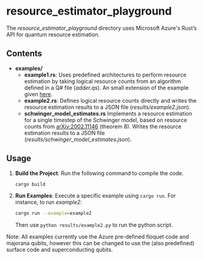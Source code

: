 # resource_estimator_playground

The *resource_estimator_playground* directory uses Microsoft Azure's Rust’s API for quantum resource estimation.

## Contents

- **examples/**
  - **example1.rs**: Uses predefined architectures to perform resource estimation by taking logical resource counts from an algorithm defined in a Q# file (*adder.qs*). An small extension of the example given [here](https://github.com/microsoft/qsharp/blob/main/resource_estimator/examples/basic_logical_counts.rs).
  - **example2.rs**: Defines logical resource counts directly and writes the resource estimation results to a JSON file (*results/example2.json*).
  - **schwinger_model_estimates.rs** Implements a resource estimation for a single timestep of the Schwinger model, based on resource counts from [arXiv:2002.11146](https://arxiv.org/abs/2002.11146) (theorem 8). Writes the resource estimation results to a JSON file (*results/schwinger_model_estimates.json*).

## Usage

1. **Build the Project**: Run the following command to compile the code.
    ```bash
    cargo build
    ```

2. **Run Examples**: Execute a specific example using `cargo run`. For instance, to run *example2*:
    ```bash
    cargo run --example=example2
    ```
   Then use `python results/example2.py` to run the python script.

Note: All examples currently use the Azure pre-defined floquet code and majorana qubits, however this can be changed to use the (also predefined) surface code and superconducting qubits.